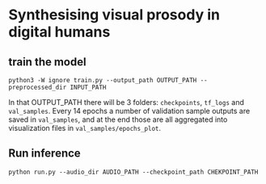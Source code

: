 # Synthesising visual prosody in digital humans

## train the model

`python3 -W ignore train.py --output_path OUTPUT_PATH --preprocessed_dir INPUT_PATH`

In that OUTPUT_PATH there will be 3 folders: `checkpoints`, `tf_logs` and `val_samples`. Every 14 epochs a number of validation sample outputs are saved in `val_samples`, and at the end those are all aggregated into visualization files in `val_samples/epochs_plot`.

## Run inference

 `python run.py --audio_dir AUDIO_PATH --checkpoint_path CHEKPOINT_PATH`

